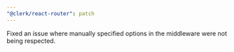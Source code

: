 ```yaml
---
"@clerk/react-router": patch
---
```


Fixed an issue where manually specified options in the middleware were not being respected.
